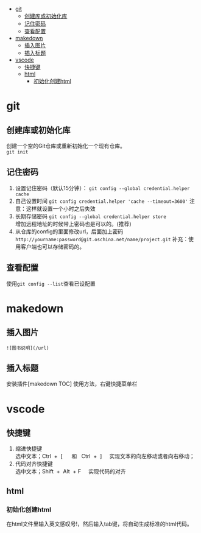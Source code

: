 
<!-- TOC -->

- [git](#git)
    - [创建库或初始化库](#创建库或初始化库)
    - [记住密码](#记住密码)
    - [查看配置](#查看配置)
- [makedown](#makedown)
    - [插入图片](#插入图片)
    - [插入标题](#插入标题)
- [vscode](#vscode)
    - [快捷键](#快捷键)
    - [html](#html)
        - [初始化创建html](#初始化创建html)

<!-- /TOC -->


# git
## 创建库或初始化库
创建一个空的Git仓库或重新初始化一个现有仓库。  
`git init`
## 记住密码
1. 设置记住密码（默认15分钟）：
`git config --global credential.helper cache`
2. 自己设置时间
`git config credential.helper 'cache --timeout=3600'`
注意：这样就设置一个小时之后失效  
3. 长期存储密码
`git config --global credential.helper store`  
增加远程地址的时候带上密码也是可以的。(推荐)  
4. 从仓库的config的里面修改url，后面加上密码
`http://yourname:password@git.oschina.net/name/project.git` 
补充：使用客户端也可以存储密码的。  
## 查看配置
使用`git config --list`查看已设配置

# makedown
## 插入图片
`![图书说明](/url)`

## 插入标题
安装插件[makedown TOC]  使用方法，右键快捷菜单栏

# vscode
## 快捷键
1. 缩进快捷键  
选中文本；Ctrl  +  [      和   Ctrl  +  ]     实现文本的向左移动或者向右移动；
2. 代码对齐快捷键  
选中文本；Shift  +  Alt  + F     实现代码的对齐


## html
### 初始化创建html
在html文件里输入英文感叹号!，然后输入tab键，将自动生成标准的html代码。  
